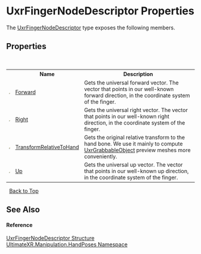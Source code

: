 # UxrFingerNodeDescriptor Properties
 

The <a href="T_UltimateXR_Manipulation_HandPoses_UxrFingerNodeDescriptor">UxrFingerNodeDescriptor</a> type exposes the following members.


## Properties
&nbsp;<table><tr><th></th><th>Name</th><th>Description</th></tr><tr><td>![Public property](media/pubproperty.gif "Public property")</td><td><a href="P_UltimateXR_Manipulation_HandPoses_UxrFingerNodeDescriptor_Forward">Forward</a></td><td>
Gets the universal forward vector. The vector that points in our well-known forward direction, in the coordinate system of the finger.</td></tr><tr><td>![Public property](media/pubproperty.gif "Public property")</td><td><a href="P_UltimateXR_Manipulation_HandPoses_UxrFingerNodeDescriptor_Right">Right</a></td><td>
Gets the universal right vector. The vector that points in our well-known right direction, in the coordinate system of the finger.</td></tr><tr><td>![Public property](media/pubproperty.gif "Public property")</td><td><a href="P_UltimateXR_Manipulation_HandPoses_UxrFingerNodeDescriptor_TransformRelativeToHand">TransformRelativeToHand</a></td><td>
Gets the original relative transform to the hand bone. We use it mainly to compute <a href="T_UltimateXR_Manipulation_UxrGrabbableObject">UxrGrabbableObject</a> preview meshes more conveniently.</td></tr><tr><td>![Public property](media/pubproperty.gif "Public property")</td><td><a href="P_UltimateXR_Manipulation_HandPoses_UxrFingerNodeDescriptor_Up">Up</a></td><td>
Gets the universal up vector. The vector that points in our well-known up direction, in the coordinate system of the finger.</td></tr></table>&nbsp;
<a href="#uxrfingernodedescriptor-properties">Back to Top</a>

## See Also


#### Reference
<a href="T_UltimateXR_Manipulation_HandPoses_UxrFingerNodeDescriptor">UxrFingerNodeDescriptor Structure</a><br /><a href="N_UltimateXR_Manipulation_HandPoses">UltimateXR.Manipulation.HandPoses Namespace</a><br />